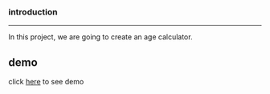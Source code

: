 
### introduction
---

In this project, we are going to create an age calculator.




## demo

click [here]() to see demo
